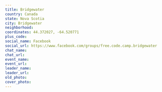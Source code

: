 ```yaml
---
title: Bridgewater
country: Canada
state: Nova Scotia
city: Bridgewater
neighborhood: 
coordinates: 44.372027, -64.520771
plus_code:
social_name: Facebook
social_url: https://www.facebook.com/groups/free.code.camp.bridgewater.ns
chat_name:
chat_url:
event_name:
event_url:
leader_name:
leader_url:
old_photo: 
cover_photo:
---
```

